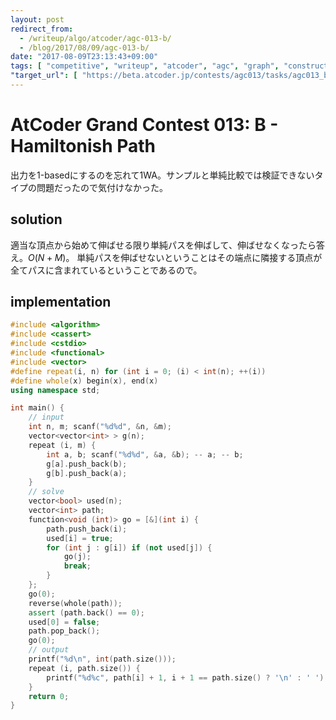 ```yaml
---
layout: post
redirect_from:
  - /writeup/algo/atcoder/agc-013-b/
  - /blog/2017/08/09/agc-013-b/
date: "2017-08-09T23:13:43+09:00"
tags: [ "competitive", "writeup", "atcoder", "agc", "graph", "construction" ]
"target_url": [ "https://beta.atcoder.jp/contests/agc013/tasks/agc013_b" ]
---
```


# AtCoder Grand Contest 013: B - Hamiltonish Path

出力を$1$-basedにするのを忘れて$1$WA。サンプルと単純比較では検証できないタイプの問題だったので気付けなかった。

## solution

適当な頂点から始めて伸ばせる限り単純パスを伸ばして、伸ばせなくなったら答え。$O(N + M)$。
単純パスを伸ばせないということはその端点に隣接する頂点が全てパスに含まれているということであるので。

## implementation

``` c++
#include <algorithm>
#include <cassert>
#include <cstdio>
#include <functional>
#include <vector>
#define repeat(i, n) for (int i = 0; (i) < int(n); ++(i))
#define whole(x) begin(x), end(x)
using namespace std;

int main() {
    // input
    int n, m; scanf("%d%d", &n, &m);
    vector<vector<int> > g(n);
    repeat (i, m) {
        int a, b; scanf("%d%d", &a, &b); -- a; -- b;
        g[a].push_back(b);
        g[b].push_back(a);
    }
    // solve
    vector<bool> used(n);
    vector<int> path;
    function<void (int)> go = [&](int i) {
        path.push_back(i);
        used[i] = true;
        for (int j : g[i]) if (not used[j]) {
            go(j);
            break;
        }
    };
    go(0);
    reverse(whole(path));
    assert (path.back() == 0);
    used[0] = false;
    path.pop_back();
    go(0);
    // output
    printf("%d\n", int(path.size()));
    repeat (i, path.size()) {
        printf("%d%c", path[i] + 1, i + 1 == path.size() ? '\n' : ' ');
    }
    return 0;
}
```
